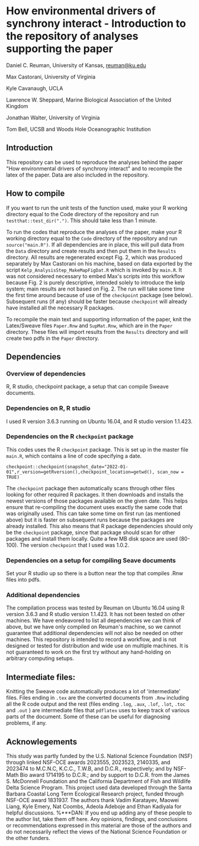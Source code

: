 # How environmental drivers of synchrony interact - Introduction to the repository of analyses supporting the paper

Daniel C. Reuman, University of Kansas, reuman@ku.edu

Max Castorani, University of Virginia

Kyle Cavanaugh, UCLA

Lawrence W. Sheppard, Marine Biological Association of the United Kingdom

Jonathan Walter, University of Virginia

Tom Bell, UCSB and Woods Hole Oceanographic Institution

## Introduction

This repository can be used to reproduce the analyses behind the paper "How environmental drivers of synchrony interact" and to recompile the latex of the paper. Data are also included in the repository. 

## How to compile

If you want to run the unit tests of the function used, make your R working directory equal to the Code directory of the repository and run `testthat::test_dir(".")`. This should take less than 1 minute.

To run the codes that reproduce the analyses of the paper, make your R working directory equal to the `Code` directory of the repository and run `source("main.R")`. If all dependencies are in place, this will pull data from the `Data` directory and create results and then put them in the `Results` directory. All results are regenerated except Fig. 2, which was produced separately by Max Castorani on his machine, based on data exported by the script `Kelp_AnalysisStep_MakeMapFigDat.R` which is invoked by `main.R`. It was not considered necessary to embed Max's scripts into this workflow because Fig. 2 is purely descriptive, intended solely to introduce the kelp system; main results are not based on Fig. 2. The run will take some time the first time around because of use of the `checkpoint` package (see below). Subsequent runs (if any) should be faster because `checkpoint` will already have installed all the necessary R packages.

To recompile the main text and supporting information of the paper, knit the Latex/Sweave files `Paper.Rnw` and `SupMat.Rnw`, which are in the `Paper` directory. These files will import results from the `Results` directory and will create two pdfs in the `Paper` directory.

## Dependencies

### Overview of dependencies

R, R studio, checkpoint package, a setup that can compile Sweave documents. 

### Dependencies on R, R studio

I used R version 3.6.3 running on Ubuntu 16.04, and R studio version 1.1.423.

### Dependencies on the R `checkpoint` package

This codes uses the R `checkpoint` package. This is set up in the master file `main.R`, which contains a line of code specifying a date.

`checkpoint::checkpoint(snapshot_date="2022-01-01",r_version=getRversion(),checkpoint_location=getwd(), scan_now = TRUE)` 

The `checkpoint` package then automatically scans through other files looking for other required R packages. It then downloads and installs the newest versions of those packages available on the given date. This helps ensure that re-compiling the document uses exactly the same code that was originally used. This can take some time on first run (as mentioned above) but it is faster on subsequent runs because the packages are already installed. This also means that R package dependencies should only be the `checkpoint` package, since that package should scan for other packages and install them locally. Quite a few MB disk space are used (80-100). The version `checkpoint` that I used was 1.0.2. 

### Dependencies on a setup for compiling Seave documents

Set your R studio up so there is a button near the top that compiles .Rnw files into pdfs.

### Additional dependencies

The compilation process was tested by Reuman on Ubuntu 16.04 using R version 3.6.3 and R studio version 1.1.423. It has not been tested on other machines. We have endeavored to list all dependencies we can think of above, but we have only compiled on Reuman's machine, so we cannot guarantee that additional dependencies will not also be needed on other machines. This repository is intended to record a workflow, and is not designed or tested for distribution and wide use on multiple machines. It is not guaranteed to work on the first try without any hand-holding on arbitrary computing setups.

## Intermediate files:

Knitting the Sweave code automatically produces a lot of 'intermediate' files. Files ending in `.tex` are the converted documents from `.Rnw` including all the R code output and the rest (files ending `.log`, `.aux`, `.lof`, `.lot`, `.toc`  and `.out` ) are intermediate files that `pdflatex` uses to keep track of various parts of the document. Some of these can be useful for diagnosing problems, if any. 

## Acknowlegements

This study was partly funded by the U.S. National Science Foundation (NSF) through linked NSF-OCE awards 
2023555, 2023523, 2140335, and 2023474 to M.C.N.C, K.C.C., T.W.B, and D.C.R., respectively; and by NSF-Math Bio award 
1714195 to D.C.R.; and by support to D.C.R. from the James S. McDonnell Foundation and the California Department of Fish
and Wildlife Delta Science Program. This project used data developed through the Santa Barbara Coastal 
Long Term Ecological Research project, funded through NSF-OCE award 1831937. The authors thank Vadim Karatayev, 
Maowei Liang, Kyle Emery, Nat Coombs, Adeola Adeboje and Ethan Kadiyala for helpful discussions.
%***DAN: If you end up adding any of these people to the author list, take them off here.
Any opinions, findings, and conclusions or recommendations expressed in this material are those of 
the authors and do not necessarily reflect the views of the National Science Foundation or the other funders. 












